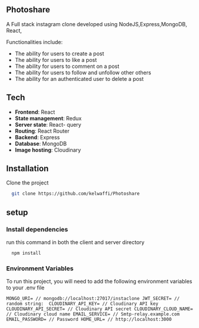## Photoshare

A Full stack instagram clone developed using NodeJS,Express,MongoDB, React, 

Functionalities include:

* The ability for users to create a post
* The ability for users to like a post
* The ability for users to comment on a post
* The ability for users to follow and unfollow other others
* The ability for an authenticated user to delete a post 

## Tech

* **Frontend**: React
* **State management**: Redux
* **Server state**: React- query
* **Routing**: React Router
* **Backend**: Express
* **Database**: MongoDB
* **Image hosting**: Cloudinary


## Installation

Clone the project

```bash
  git clone https://github.com/kelwaffi/Photoshare
```
## setup
 ### Install dependencies
run this command in both the client and server directory
```bash
  npm install
```
### Environment Variables

To run this project, you will need to add the following environment variables to your .env file

``MONGO_URI= // mongodb://localhost:27017/instaclone
JWT_SECRET= // random string: 
CLOUDINARY_API_KEY= // Cloudinary API key
CLOUDINARY_API_SECRET= // Cloudinary API secret
CLOUDINARY_CLOUD_NAME= // Cloudinary cloud name
EMAIL_SERVICE= // Smtp-relay.example.com
EMAIL_PASSWORD= // Password
HOME_URL= // http://localhost:3000``

